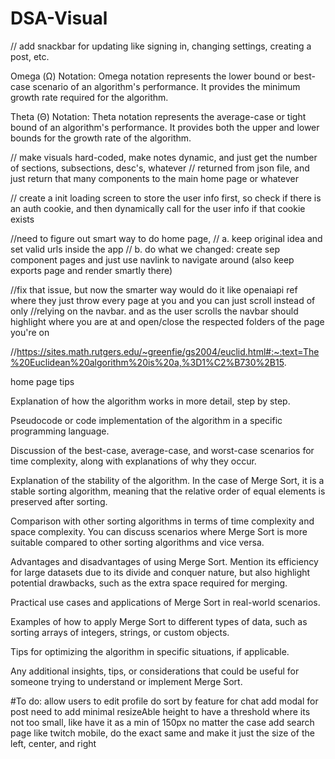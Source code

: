 # DSA-Visual

// add snackbar for updating like signing in, changing settings, creating a post, etc.

Omega (Ω) Notation:
Omega notation represents the lower bound or best-case scenario of an algorithm's performance. It provides the minimum growth rate required for the algorithm.

Theta (Θ) Notation:
Theta notation represents the average-case or tight bound of an algorithm's performance. It provides both the upper and lower bounds for the growth rate of the algorithm.

// make visuals hard-coded, make notes dynamic, and just get the number of sections, subsections, desc's, whatever
//          returned from json file, and just return that many components to the main home page or whatever


// create a init loading screen to store the user info first, so check if there is an auth cookie, and then dynamically call for the user info if that cookie exists

//need to figure out smart way to do home page,
// a. keep original idea and set valid urls inside the app
// b. do what we changed: create sep component pages and just use navlink to navigate around (also keep exports page and render smartly there)

//fix that issue, but now the smarter way would do it like openaiapi ref where they just throw every page at you and you can just scroll instead of only
//relying on the navbar. and as the user scrolls the navbar should highlight where you are at and open/close the respected folders of the page you're on


//https://sites.math.rutgers.edu/~greenfie/gs2004/euclid.html#:~:text=The%20Euclidean%20algorithm%20is%20a,%3D1%C2%B730%2B15.


home page tips

Explanation of how the algorithm works in more detail, step by step.

Pseudocode or code implementation of the algorithm in a specific programming language.

Discussion of the best-case, average-case, and worst-case scenarios for time complexity, along with explanations of why they occur.

Explanation of the stability of the algorithm. In the case of Merge Sort, it is a stable sorting algorithm, meaning that the relative order of equal elements is preserved after sorting.

Comparison with other sorting algorithms in terms of time complexity and space complexity. You can discuss scenarios where Merge Sort is more suitable compared to other sorting algorithms and vice versa.

Advantages and disadvantages of using Merge Sort. Mention its efficiency for large datasets due to its divide and conquer nature, but also highlight potential drawbacks, such as the extra space required for merging.

Practical use cases and applications of Merge Sort in real-world scenarios.

Examples of how to apply Merge Sort to different types of data, such as sorting arrays of integers, strings, or custom objects.

Tips for optimizing the algorithm in specific situations, if applicable.

Any additional insights, tips, or considerations that could be useful for someone trying to understand or implement Merge Sort.

#To do:
allow users to edit profile
do sort by feature for chat
add modal for post
need to add minimal resizeAble height to have a threshold where its not too small, like have it as a min of 150px no matter the case
add search page like twitch mobile, do the exact same and make it just the size of the left, center, and right 